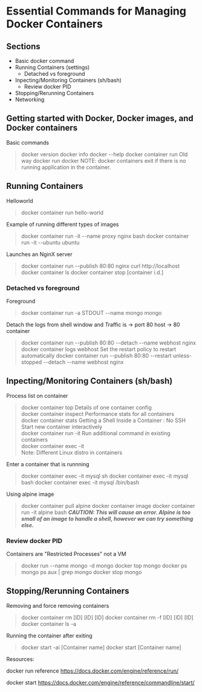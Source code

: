 # Essential Commands for Managing Docker Containers

## Sections

- Basic docker command
- Running Containers (settings)
  - Detached vs foreground
- Inpecting/Monitoring Containers (sh/bash)
  - Review docker PID
- Stopping/Rerunning Containers
- Networking

## Getting started with Docker, Docker images, and Docker containers

Basic commands
> docker version
> docker info
> docker --help
> docker container run
Old way
> docker run
> docker
NOTE: docker containers exit if there is no running application in the container.

## Running Containers

Helloworld
> docker container run hello-world

Example of running different types of images
> docker container run -it --name proxy nginx bash
> docker container run -it --ubuntu ubuntu

Launches an NginX server
> docker container run --publish 80:80 nginx
> curl http://localhost
> docker container ls
> docker container stop [container i.d.]

### Detached vs foreground

Foreground
> docker container run -a STDOUT --name mongo mongo

Detach the logs from shell window and Traffic is -> port 80 host -> 80 container
> docker container run --publish 80:80 --detach --name webhost nginx
> docker container logs webhost
Set the restart policy to restart automatically
> docker container run --publish 80:80 --restart unless-stopped --detach --name webhost nginx

## Inpecting/Monitoring Containers (sh/bash)

Process list on container  
> docker container top
Details of one container config  
> docker container inspect
Performance stats for all containers  
> docker container stats
Getting a Shell Inside a Container : No SSH  
Start new container interactively  
> docker container run -it
Run additional command in existing containers  
> docker container exec -it  
Note: Different Linux distro in containers

Enter a container that is runnning
> docker container exec -it mysql sh
> docker container exec -it mysql bash
> docker container exec -it mysql /bin/bash

Using alpine image
> docker container pull alpine
> docker container image
> docker container run -it alpine bash
***CAUTION: This will cause an error. Alpine is too small of
an image to handle a shell, however we can try something
else.***  

### Review docker PID

Containers are "Restricted Processes" not a VM
> docker run --name mongo -d mongo
> docker top mongo
> docker ps mongo
> ps aux | grep mongo
> docker stop mongo

## Stopping/Rerunning Containers

Removing and force removing containers
> docker container rm [ID] [ID] [ID]
> docker container rm -f [ID] [ID] [ID]
> docker container ls -a

Running the container after exiting
> docker start -ai [Container name]
> docker start [Container name]

Resources:

docker run reference
https://docs.docker.com/engine/reference/run/

docker start
https://docs.docker.com/engine/reference/commandline/start/